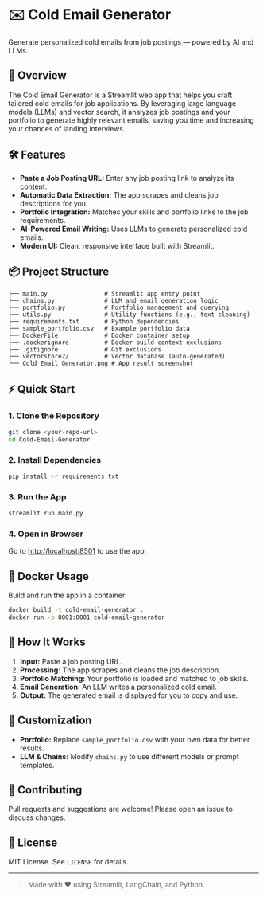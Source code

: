 # ✉️ Cold Email Generator

Generate personalized cold emails from job postings — powered by AI and LLMs.

## 🚀 Overview
The Cold Email Generator is a Streamlit web app that helps you craft tailored cold emails for job applications. By leveraging large language models (LLMs) and vector search, it analyzes job postings and your portfolio to generate highly relevant emails, saving you time and increasing your chances of landing interviews.

## 🛠️ Features
- **Paste a Job Posting URL:** Enter any job posting link to analyze its content.
- **Automatic Data Extraction:** The app scrapes and cleans job descriptions for you.
- **Portfolio Integration:** Matches your skills and portfolio links to the job requirements.
- **AI-Powered Email Writing:** Uses LLMs to generate personalized cold emails.
- **Modern UI:** Clean, responsive interface built with Streamlit.

## 📦 Project Structure
```
├── main.py                # Streamlit app entry point
├── chains.py              # LLM and email generation logic
├── portfolio.py           # Portfolio management and querying
├── utils.py               # Utility functions (e.g., text cleaning)
├── requirements.txt       # Python dependencies
├── sample_portfolio.csv   # Example portfolio data
├── DockerFile             # Docker container setup
├── .dockerignore          # Docker build context exclusions
├── .gitignore             # Git exclusions
├── vectorstore2/          # Vector database (auto-generated)
└── Cold Email Generator.png # App result screenshot
```

## ⚡ Quick Start
### 1. Clone the Repository
```bash
git clone <your-repo-url>
cd Cold-Email-Generator
```

### 2. Install Dependencies
```bash
pip install -r requirements.txt
```

### 3. Run the App
```bash
streamlit run main.py
```

### 4. Open in Browser
Go to [http://localhost:8501](http://localhost:8501) to use the app.

## 🐳 Docker Usage
Build and run the app in a container:
```bash
docker build -t cold-email-generator .
docker run -p 8001:8001 cold-email-generator
```

## 📝 How It Works
1. **Input:** Paste a job posting URL.
2. **Processing:** The app scrapes and cleans the job description.
3. **Portfolio Matching:** Your portfolio is loaded and matched to job skills.
4. **Email Generation:** An LLM writes a personalized cold email.
5. **Output:** The generated email is displayed for you to copy and use.

## 📁 Customization
- **Portfolio:** Replace `sample_portfolio.csv` with your own data for better results.
- **LLM & Chains:** Modify `chains.py` to use different models or prompt templates.

## 🤝 Contributing
Pull requests and suggestions are welcome! Please open an issue to discuss changes.

## 📄 License
MIT License. See `LICENSE` for details.

---

> Made with ❤️ using Streamlit, LangChain, and Python.
